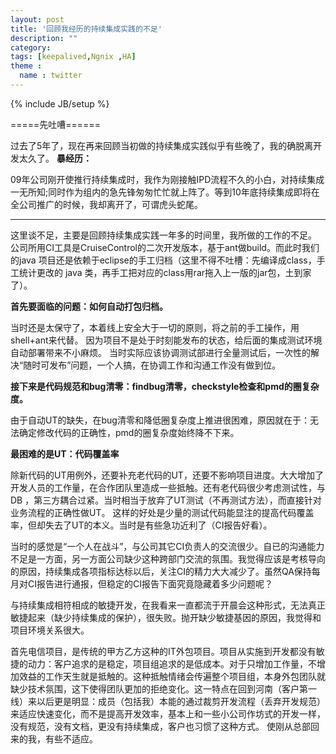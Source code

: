 ```yaml
---
layout: post
title: '回顾我经历的持续集成实践的不足'
description: ""
category: 
tags: [keepalived,Ngnix ,HA]
theme :
  name : twitter
---
```

{% include JB/setup %}

=====先吐嘈======


过去了5年了，现在再来回顾当初做的持续集成实践似乎有些晚了，我的确脱离开发太久了。
**暴经历：**

09年公司刚开使推行持续集成时，我作为刚接触IPD流程不久的小白，对持续集成一无所知;同时作为组内的急先锋匆匆忙忙就上阵了。等到10年底持续集成即将在全公司推广的时候，我却离开了，可谓虎头蛇尾。

--------------------- 

这里谈不足，主要是回顾持续集成实践一年多的时间里，我所做的工作的不足。
公司所用CI工具是CruiseControl的二次开发版本，基于ant做build。而此时我们的java 项目还是依赖于eclipse的手工归档（这里不得不吐槽：先编译成class，手工统计更改的 java 类，再手工把对应的class用rar拖入上一版的jar包，土到家了）。

**首先要面临的问题：如何自动打包归档。**

当时还是太保守了，本着线上安全大于一切的原则，将之前的手工操作，用shell+ant来代替。 因为项目不是处于时刻能发布的状态，给后面的集成测试环境自动部署带来不小麻烦。 当时实际应该协调测试部进行全量测试后，一次性的解决“随时可发布”问题，一个人搞，在协调工作和沟通工作没有做到位。

**接下来是代码规范和bug清零：findbug清零，checkstyle检查和pmd的圈复杂度。**

由于自动UT的缺失，在bug清零和降低圈复杂度上推进很困难，原因就在于：无法确定修改代码的正确性，pmd的圈复杂度始终降不下来。

**最困难的是UT：代码覆盖率**

除新代码的UT用例外，还要补充老代码的UT，还要不影响项目进度。大大增加了开发人员的工作量，在合作团队里造成一些抵触。还有老代码很少考虑测试性，与DB ，第三方耦合过紧。当时相当于放弃了UT测试（不再测试方法），而直接针对业务流程的正确性做UT。 这样的好处是少量的测试代码能显注的提高代码覆盖率，但却失去了UT的本义。当时是有些急功近利了（CI报告好看）。
 
当时的感觉是“一个人在战斗”，与公司其它CI负责人的交流很少。自已的沟通能力不足是一方面，另一方面公司缺少这种跨部门交流的氛围。我觉得应该是考核导向的原因，持续集成各项指标达标以后，关注CI的精力大大减少了。虽然QA保持每月对CI报告进行通报，但稳定的CI报告下面究竟隐藏着多少问题呢？

与持续集成相符相成的敏捷开发，在我看来一直都流于开晨会这种形式，无法真正敏捷起来（缺少持续集成的保护），很失败。抛开缺少敏捷基因的原因，我觉得和项目环境关系很大。

首先电信项目，是传统的甲方乙方这种的IT外包项目。项目从实施到开发都没有敏捷的动力：客户追求的是稳定，项目组追求的是低成本。对于只增加工作量，不增加效益的工作天生就是抵触的。这种抵触情绪会传遍整个项目组，本身外包团队就缺少技术氛围，这下使得团队更加的拒绝变化。这一特点在回到河南（客户第一线）来以后更是明显：成员（包括我）本能的通过裁剪开发流程（丢弃开发规范）来适应快速变化，而不是提高开发效率，基本上和一些小公司作坊式的开发一样，没有规范，没有文档，更没有持续集成，客户也习惯了这种方式。 使刚从总部回来的我，有些不适应。



